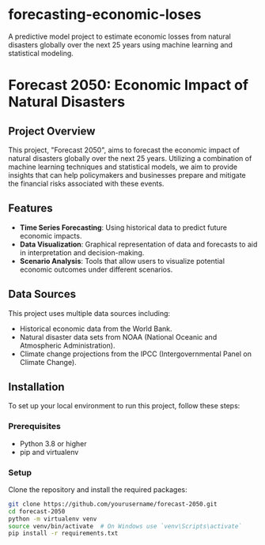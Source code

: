 # forecasting-economic-loses
A predictive model project to estimate economic losses from natural disasters globally over the next 25 years using machine learning and statistical modeling.
# Forecast 2050: Economic Impact of Natural Disasters

## Project Overview
This project, "Forecast 2050", aims to forecast the economic impact of natural disasters globally over the next 25 years. Utilizing a combination of machine learning techniques and statistical models, we aim to provide insights that can help policymakers and businesses prepare and mitigate the financial risks associated with these events.

## Features
- **Time Series Forecasting**: Using historical data to predict future economic impacts.
- **Data Visualization**: Graphical representation of data and forecasts to aid in interpretation and decision-making.
- **Scenario Analysis**: Tools that allow users to visualize potential economic outcomes under different scenarios.

## Data Sources
This project uses multiple data sources including:
- Historical economic data from the World Bank.
- Natural disaster data sets from NOAA (National Oceanic and Atmospheric Administration).
- Climate change projections from the IPCC (Intergovernmental Panel on Climate Change).

## Installation
To set up your local environment to run this project, follow these steps:

### Prerequisites
- Python 3.8 or higher
- pip and virtualenv

### Setup
Clone the repository and install the required packages:
```bash
git clone https://github.com/yourusername/forecast-2050.git
cd forecast-2050
python -m virtualenv venv
source venv/bin/activate  # On Windows use `venv\Scripts\activate`
pip install -r requirements.txt
